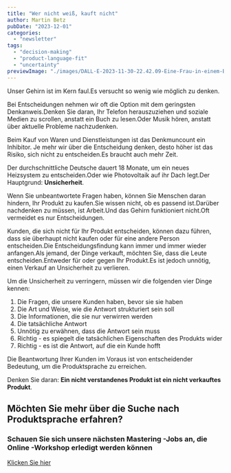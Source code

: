 ```yaml
---
title: "Wer nicht weiß, kauft nicht"
author: Martin Betz
pubDate: "2023-12-01"
categories:
  - "newsletter"
tags:
  - "decision-making"
  - "product-language-fit"
  - "uncertainty"
previewImage: "./images/DALL·E-2023-11-30-22.42.09-Eine-Frau-in-einem-Business-Kleid-steht-in-einem-Laden-und-versucht-sich-zwischen-zwei-Produkten-zu-entscheiden.-Ihr-Gesichtsausdruck-zeigt-Verwirrun.png"
---
```


Unser Gehirn ist im Kern faul.Es versucht so wenig wie möglich zu denken.

Bei Entscheidungen nehmen wir oft die Option mit dem geringsten Denkanweis.Denken Sie daran, Ihr Telefon herauszuziehen und soziale Medien zu scrollen, anstatt ein Buch zu lesen.Oder Musik hören, anstatt über aktuelle Probleme nachzudenken.

Beim Kauf von Waren und Dienstleistungen ist das Denkmuncount ein Inhibitor. Je mehr wir über die Entscheidung denken, desto höher ist das Risiko, sich nicht zu entscheiden.Es braucht auch mehr Zeit.

Der durchschnittliche Deutsche dauert 18 Monate, um ein neues Heizsystem zu entscheiden.Oder wie Photovoltaik auf ihr Dach legt.Der Hauptgrund: **Unsicherheit**.

Wenn Sie unbeantwortete Fragen haben, können Sie Menschen daran hindern, Ihr Produkt zu kaufen.Sie wissen nicht, ob es passend ist.Darüber nachdenken zu müssen, ist Arbeit.Und das Gehirn funktioniert nicht.Oft vermeidet es nur Entscheidungen.

Kunden, die sich nicht für Ihr Produkt entscheiden, können dazu führen, dass sie überhaupt nicht kaufen oder für eine andere Person entscheiden.Die Entscheidungsfindung kann immer und immer wieder anfangen.Als jemand, der Dinge verkauft, möchten Sie, dass die Leute entscheiden.Entweder für oder gegen Ihr Produkt.Es ist jedoch unnötig, einen Verkauf an Unsicherheit zu verlieren.

Um die Unsicherheit zu verringern, müssen wir die folgenden vier Dinge kennen:

1. Die Fragen, die unsere Kunden haben, bevor sie sie haben
2. Die Art und Weise, wie die Antwort strukturiert sein soll
3. Die Informationen, die sie nur verwirren werden
4. Die tatsächliche Antwort
5. Unnötig zu erwähnen, dass die Antwort sein muss
6. Richtig - es spiegelt die tatsächlichen Eigenschaften des Produkts wider
7. Richtig - es ist die Antwort, auf die ein Kunde hofft

Die Beantwortung Ihrer Kunden im Voraus ist von entscheidender Bedeutung, um die Produktsprache zu erreichen.

Denken Sie daran: **Ein nicht verstandenes Produkt ist ein nicht verkauftes Produkt**.

## Möchten Sie mehr über die Suche nach Produktsprache erfahren?

### Schauen Sie sich unsere nächsten Mastering -Jobs an, die Online -Workshop erledigt werden können

[Klicken Sie hier](/services/mastering-jobs-t-be-done-online-workshop/)